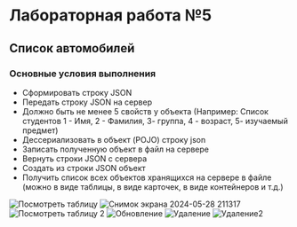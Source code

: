 # Лабораторная работа №5
## Список автомобилей
### Основные условия выполнения

- Сформировать строку JSON
- Передать строку JSON на сервер
- Должно быть не менее 5 свойств у объекта (Например: Список студентов 1 - Имя, 2 - Фамилия,  3- группа, 4 - возраст,  5- изучаемый предмет)
- Дессериализовать в объект (POJO) строку json
- Записать полученную объект в файл на сервере
- Вернуть строки JSON с сервера
- Создать из строки JSON объект
- Получить список всех объектов хранящихся на сервере в файле (можно в виде таблицы, в виде карточек, в виде контейнеров и т.д.)

![Посмотреть таблицу](https://github.com/ka1ssu/Laba5_Servlet/assets/124870566/28a65b6d-7f88-4b00-8567-e2f4230a5c8a)
![Снимок экрана 2024-05-28 211317](https://github.com/ka1ssu/Laba5_Servlet/assets/124870566/207693fc-aa74-4ea6-a227-4bf6db1923f9)
![Посмотреть таблицу 2](https://github.com/ka1ssu/Laba5_Servlet/assets/124870566/fb8413a3-0ee1-4dae-a21b-72987e7f1d66)
![Обновление](https://github.com/ka1ssu/Laba5_Servlet/assets/124870566/d0d8a0bd-3564-4805-90be-a4f85d9d1315)
![Удаление](https://github.com/ka1ssu/Laba5_Servlet/assets/124870566/309380a5-f0f0-4952-9003-294c1f5a7515)
![Удаление2](https://github.com/ka1ssu/Laba5_Servlet/assets/124870566/6bac049c-46e8-4c4d-abe0-01a03ace304b)

